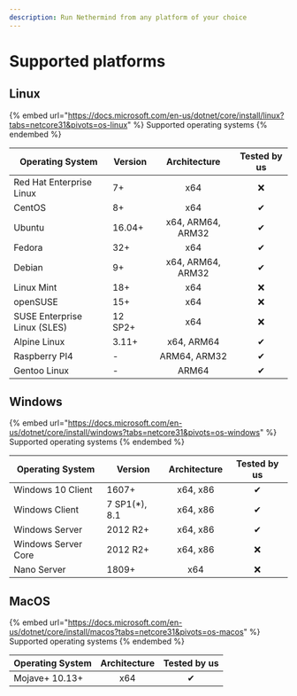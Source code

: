 ```yaml
---
description: Run Nethermind from any platform of your choice
---
```


# Supported platforms

## Linux

{% embed url="https://docs.microsoft.com/en-us/dotnet/core/install/linux?tabs=netcore31&pivots=os-linux" %}
Supported operating systems
{% endembed %}

| Operating System             | Version |    Architecture   | Tested by us |
| ---------------------------- | ------- | :---------------: | :----------: |
| Red Hat Enterprise Linux     | 7+      |        x64        |       ❌      |
| CentOS                       | 8+      |        x64        |       ✔      |
| Ubuntu                       | 16.04+  | x64, ARM64, ARM32 |       ✔      |
| Fedora                       | 32+     |        x64        |       ✔      |
| Debian                       | 9+      | x64, ARM64, ARM32 |       ✔      |
| Linux Mint                   | 18+     |        x64        |       ❌      |
| openSUSE                     | 15+     |        x64        |       ❌      |
| SUSE Enterprise Linux (SLES) | 12 SP2+ |        x64        |       ❌      |
| Alpine Linux                 | 3.11+   |     x64, ARM64    |       ✔      |
| Raspberry PI4                | -       |    ARM64, ARM32   |       ✔      |
| Gentoo Linux                 | -       |       ARM64       |       ✔      |

## Windows

{% embed url="https://docs.microsoft.com/en-us/dotnet/core/install/windows?tabs=netcore31&pivots=os-windows" %}
Supported operating systems
{% endembed %}

| Operating System    | Version        | Architecture | Tested by us |
| ------------------- | -------------- | :----------: | :----------: |
| Windows 10 Client   | 1607+          |   x64, x86   |       ✔      |
| Windows Client      | 7 SP1(\*), 8.1 |   x64, x86   |       ✔      |
| Windows Server      | 2012 R2+       |   x64, x86   |       ✔      |
| Windows Server Core | 2012 R2+       |   x64, x86   |       ❌      |
| Nano Server         | 1809+          |      x64     |       ❌      |

## MacOS

{% embed url="https://docs.microsoft.com/en-us/dotnet/core/install/macos?tabs=netcore31&pivots=os-macos" %}
Supported operating systems
{% endembed %}

| Operating System | Architect**ure** | **Tested by us** |
| ---------------- | :--------------: | :--------------: |
| Mojave+ 10.13+   |        x64       |         ✔        |
